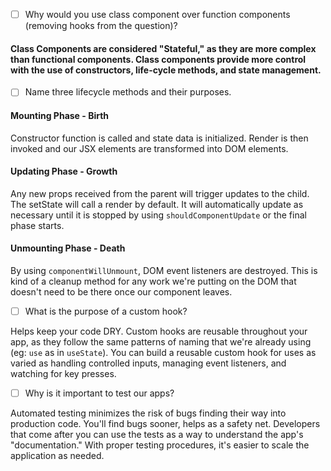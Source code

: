 - [ ] Why would you use class component over function components (removing hooks from the question)?

#### Class Components are considered "Stateful," as they are more complex than functional components. Class components provide more control with the use of constructors, life-cycle methods, and state management. 


- [ ] Name three lifecycle methods and their purposes.

#### Mounting Phase - Birth
Constructor function is called and state data is initialized. Render is then invoked and our JSX elements are transformed into DOM elements.

#### Updating Phase - Growth
Any new props received from the parent will trigger updates to the child. The setState will call a render by default. It will automatically update as necessary until it is stopped by using `shouldComponentUpdate` or the final phase starts.

#### Unmounting Phase - Death
By using `componentWillUnmount`, DOM event listeners are destroyed. This is kind of a cleanup method for any work we're putting on the DOM that doesn't need to be there once our component leaves.


- [ ] What is the purpose of a custom hook?

Helps keep your code DRY. Custom hooks are reusable throughout your app, as they follow the same patterns of naming that we're already using (eg: `use` as in `useState`). You can build a reusable custom hook for uses as varied as handling controlled inputs, managing event listeners, and watching for key presses.


- [ ] Why is it important to test our apps?

Automated testing minimizes the risk of bugs finding their way into production code. You'll find bugs sooner, helps as a safety net. Developers that come after you can use the tests as a way to understand the app's "documentation." With proper testing procedures, it's easier to scale the application as needed. 